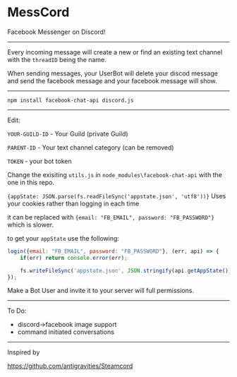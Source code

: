 # MessCord
Facebook Messenger on Discord!

---

Every incoming message will create a new or find an existing text channel with the `threadID` being the name. 

When sending messages, your UserBot will delete your discod message and send the facebook message and your facebook message will show.

---

`npm install facebook-chat-api discord.js`

---

Edit:

`YOUR-GUILD-ID` - Your Guild (private Guild)

`PARENT-ID` - Your text channel category (can be removed)

`TOKEN` - your bot token

Change the exisiting `utils.js` in `node_modules\facebook-chat-api` with the one in this repo.

`{appState: JSON.parse(fs.readFileSync('appstate.json', 'utf8'))}` Uses your cookies rather than logging in each time

it can be replaced with `{email: "FB_EMAIL", password: "FB_PASSWORD"}` which is slower.

to get your `appState` use the following:

```javascript
login({email: "FB_EMAIL", password: "FB_PASSWORD"}, (err, api) => {
    if(err) return console.error(err);

    fs.writeFileSync('appstate.json', JSON.stringify(api.getAppState()));
});
```

Make a Bot User and invite it to your server will full permissions.

---

To Do:
* discord->facebook image support
* command initiated conversations

---

Inspired by

https://github.com/antigravities/Steamcord
